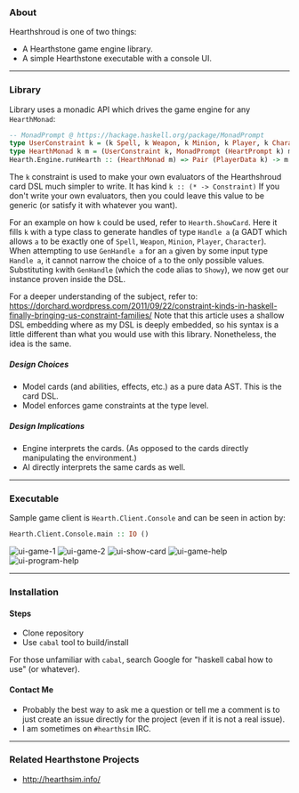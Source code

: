 ### About

Hearthshroud is one of two things:
 * A Hearthstone game engine library.
 * A simple Hearthstone executable with a console UI.

--------------------

### Library

Library uses a monadic API which drives the game engine for any `HearthMonad`:
```haskell
-- MonadPrompt @ https://hackage.haskell.org/package/MonadPrompt
type UserConstraint k = (k Spell, k Weapon, k Minion, k Player, k Character)
type HearthMonad k m = (UserConstraint k, MonadPrompt (HeartPrompt k) m)
Hearth.Engine.runHearth :: (HearthMonad m) => Pair (PlayerData k) -> m GameResult
```

The `k` constraint is used to make your own evaluators of the Hearthshroud card DSL much simpler to write. It has kind `k :: (* -> Constraint)` If you don't write your own evaluators, then you could leave this value to be generic (or satisfy it with whatever you want).

For an example on how `k` could be used, refer to `Hearth.ShowCard`. Here it fills `k` with a type class to generate handles of type `Handle a` (a GADT which allows `a` to be exactly one of `Spell`, `Weapon`, `Minion`, `Player`, `Character`). When attempting to use `GenHandle a` for an `a` given by some input type `Handle a`, it cannot narrow the choice of `a` to the only possible values. Substituting `k`with `GenHandle` (which the code alias to `Showy`), we now get our instance proven inside the DSL.

For a deeper understanding of the subject, refer to:
https://dorchard.wordpress.com/2011/09/22/constraint-kinds-in-haskell-finally-bringing-us-constraint-families/ Note that this article uses a shallow DSL embedding where as my DSL is deeply embedded, so his syntax is a little different than what you would use with this library. Nonetheless, the idea is the same.

##### Design Choices
 * Model cards (and abilities, effects, etc.) as a pure data AST. This is the card DSL.
 * Model enforces game constraints at the type level.

##### Design Implications 
 * Engine interprets the cards. (As opposed to the cards directly manipulating the environment.)
 * AI directly interprets the same cards as well.

--------------------

### Executable

Sample game client is `Hearth.Client.Console` and can be seen in action by:
```haskell
Hearth.Client.Console.main :: IO ()
```
![ui-game-1](https://cloud.githubusercontent.com/assets/6971794/11055545/16f84d62-872d-11e5-8745-7fcf35add15d.png)
![ui-game-2](https://cloud.githubusercontent.com/assets/6971794/11055306/e807bed6-872a-11e5-9d54-7ffd9a3c7d82.png)
![ui-show-card](https://cloud.githubusercontent.com/assets/6971794/9697842/382720c0-5353-11e5-925b-bbf4665854bf.png)
![ui-game-help](https://cloud.githubusercontent.com/assets/6971794/9697844/84ef6a20-5353-11e5-9e3e-21369cd81479.png)
![ui-program-help](https://cloud.githubusercontent.com/assets/6971794/9697852/df37c482-5353-11e5-862a-4b349f239c11.png)

--------------------

### Installation

#### Steps
 * Clone repository
 * Use `cabal` tool to build/install

For those unfamiliar with `cabal`, search Google for "haskell cabal how to use" (or whatever).

#### Contact Me
 * Probably the best way to ask me a question or tell me a comment is to just create an issue directly for the project (even if it is not a real issue).
 * I am sometimes on `#hearthsim` IRC.

--------------------

### Related Hearthstone Projects

 * http://hearthsim.info/
